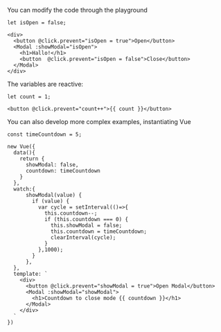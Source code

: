 You can modify the code through the playground

    let isOpen = false;

    <div>
      <button @click.prevent="isOpen = true">Open</button>
      <Modal :showModal="isOpen">
        <h1>Hallo!</h1>
        <button  @click.prevent="isOpen = false">Close</button>
      </Modal>
    </div>

The variables are reactive:

    let count = 1;

    <button @click.prevent="count++">{{ count }}</button>

You can also develop more complex examples, instantiating Vue

    const timeCountdown = 5;

    new Vue({
      data(){
        return {
          showModal: false,
          countdown: timeCountdown
        }
      },
      watch:{
          showModal(value) {
            if (value) {
              var cycle = setInterval(()=>{
                this.countdown--;
                if (this.countdown === 0) {
                  this.showModal = false;
                  this.countdown = timeCountdown;
                  clearInterval(cycle);
                }
              },1000);
            }
          },
      },
      template: `
        <div>
          <button @click.prevent="showModal = true">Open Modal</button>
          <Modal :showModal="showModal">
            <h1>Countdown to close mode {{ countdown }}</h1>
          </Modal>
        </div>
      `
    })
